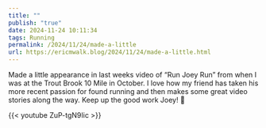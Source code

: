 ```yaml
---
title: ""
publish: "true"
date: 2024-11-24 10:11:34
tags: Running
permalink: /2024/11/24/made-a-little
url: https://ericmwalk.blog/2024/11/24/made-a-little.html
---
```


Made a little appearance in last weeks video of “Run Joey Run” from when I was at the Trout Brook 10 Mile in October. I love how my friend has taken his more recent passion for found running and then makes some great video stories along the way. Keep up the good work Joey! 🙌

{{< youtube ZuP-tgN9Iic >}}
